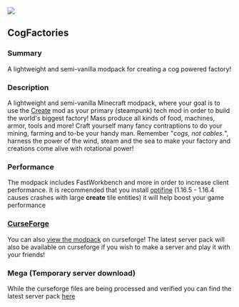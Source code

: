![](https://github.com/Synthetic-Dev/mc-cogfactory/blob/master/assets/logo.png)

## CogFactories

### Summary
A lightweight and semi-vanilla modpack for creating a cog powered factory!

### Description
A lightweight and semi-vanilla Minecraft modpack, where your goal is to use the [Create](https://www.curseforge.com/minecraft/mc-mods/create "Create") mod as your primary (steampunk) tech mod in order to build the world's biggest factory! Mass produce all kinds of food, machines, armor, tools and more! Craft yourself many fancy contraptions to do your mining, farming and to-be your handy man. Remember "*cogs, not cables.*", harness the power of the wind, steam and the sea to make your factory and creations come alive with rotational power!

### Performance
The modpack includes FastWorkbench and more in order to increase client performance. It is recommended that you install [optifine](http://adfoc.us/serve/?id=47525077508332 "Optifine 1.16.5") (1.16.5 - 1.16.4 causes crashes with large **create** tile entities) it will help boost your game performance

### [CurseForge](https://www.curseforge.com/ "CurseForge")
You can also [view the modpack](https://www.curseforge.com/minecraft/modpacks/cogfactory "Get the modpack") on curseforge!
The latest server pack will also be available on curseforge if you wish to make a server and play it with your friends!

### Mega (Temporary server download)
While the curseforge files are being processed and verified you can find the latest server pack [here](https://mega.nz/file/BYxhEKob#2K_EkiLnI3rbDdCn83r4d85UOP9asFepeejez6E6QuQ "Server pack")